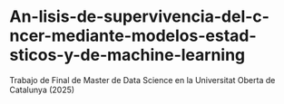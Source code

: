 # An-lisis-de-supervivencia-del-c-ncer-mediante-modelos-estad-sticos-y-de-machine-learning
Trabajo de Final de Master de Data Science en la Universitat Oberta de Catalunya (2025)
